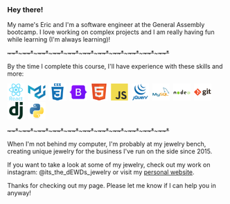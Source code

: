 
### Hey there!

My name's Eric and I'm a software engineer at the General Assembly bootcamp. I love working on complex projects and I am really having fun while learning (I'm always learning)! 

~~*~*~*~~~~~*~*~*~~~~~*~*~*~~~~~*~*~*~~~~~*~*~*~~~~~*~*~*~~~~~*~*~*~~~~~*~*~*~~~~~*~*~*~~~~~*~*~*~~~~~*~*~*~~

By the time I complete this course, I'll have experience with these skills and more:
<div>
  <img src="https://github.com/devicons/devicon/blob/master/icons/react/react-original-wordmark.svg" title="React" alt="React" width="40" height="40"/>&nbsp;
  <img src="https://github.com/devicons/devicon/blob/master/icons/materialui/materialui-original.svg" title="Material UI" alt="Material UI" width="40" height="40"/>&nbsp;
  <img src="https://github.com/devicons/devicon/blob/master/icons/css3/css3-plain-wordmark.svg"  title="CSS3" alt="CSS" width="40" height="40"/>&nbsp;
    <img src="https://raw.githubusercontent.com/devicons/devicon/1119b9f84c0290e0f0b38982099a2bd027a48bf1/icons/bootstrap/bootstrap-original.svg" title="Bootstrap" alt="Bootstrap" width="40" height="40"/>&nbsp;
  <img src="https://github.com/devicons/devicon/blob/master/icons/html5/html5-original.svg" title="HTML5" alt="HTML" width="40" height="40"/>&nbsp;
  <img src="https://github.com/devicons/devicon/blob/master/icons/javascript/javascript-original.svg" title="JavaScript" alt="JavaScript" width="40"  height="40"/>&nbsp;
  <img src="https://github.com/devicons/devicon/blob/master/icons/jquery/jquery-plain-wordmark.svg" title="jQuery" alt="jQuery" width="40"  height="40"/>&nbsp;
  <img src="https://github.com/devicons/devicon/blob/master/icons/mysql/mysql-original-wordmark.svg" title="MySQL"  alt="MySQL" width="40" height="40"/>&nbsp;
  <img src="https://github.com/devicons/devicon/blob/master/icons/nodejs/nodejs-original-wordmark.svg" title="NodeJS" alt="NodeJS" width="40" height="40"/>&nbsp;
  <img src="https://github.com/devicons/devicon/blob/master/icons/git/git-original-wordmark.svg" title="Git" alt="Git" width="40" height="40"/>&nbsp;
  <img src="https://raw.githubusercontent.com/devicons/devicon/1119b9f84c0290e0f0b38982099a2bd027a48bf1/icons/django/django-plain.svg" title="Django" alt="Django width="40" height="40"/>&nbsp;
  <img src="https://github.com/devicons/devicon/blob/master/icons/python/python-original.svg" title="Python" alt="Python" width="40" height="40"/>&nbsp;
  </div>


~~*~*~*~~~~~*~*~*~~~~~*~*~*~~~~~*~*~*~~~~~*~*~*~~~~~*~*~*~~~~~*~*~*~~~~~*~*~*~~~~~*~*~*~~~~~*~*~*~~~~~*~*~*~~

When I'm not behind my computer, I'm probably at my jewelry bench, creating unique jewelry for the business I've run on the side since 2015.  

If you want to take a look at some of my jewelry, check out my work on instagram: @its_the_dEWDs_jewelry or visit my <a href="http://www.thedewd.com">personal website</a>.  

Thanks for checking out my page. Please let me know if I can help you in anyway!
